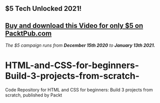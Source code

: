 ## $5 Tech Unlocked 2021!
[Buy and download this Video for only $5 on PacktPub.com](https://www.packtpub.com/product/html-and-css-for-beginners-build-3-projects-from-scratch-video/9781839211072)
-----
*The $5 campaign         runs from __December 15th 2020__ to __January 13th 2021.__*

# HTML-and-CSS-for-beginners-Build-3-projects-from-scratch-
Code Repository for HTML and CSS for beginners: Build 3 projects from scratch, published by Packt
